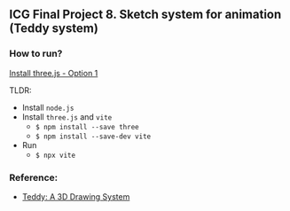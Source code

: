 ## ICG Final Project 8. Sketch system for animation (Teddy system)
### How to run?
[Install three.js - Option 1](https://threejs.org/manual/#en/installation)

TLDR:
- Install `node.js`
- Install `three.js` and `vite`
    - `$ npm install --save three`
    - `$ npm install --save-dev vite`
- Run
    - `$ npx vite`

### Reference:
- [Teddy: A 3D Drawing System ](https://www-ui.is.s.u-tokyo.ac.jp/~takeo/research/teddy/teddy.htm)
